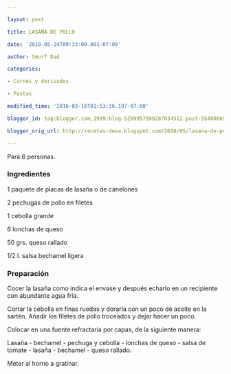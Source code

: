 ```yaml
---

layout: post

title: LASAÑA DE POLLO

date: '2010-05-24T09:33:00.001-07:00'

author: Smurf Dad

categories:

- Carnes y derivados

- Pastas

modified_time: '2016-03-16T01:53:16.197-07:00'

blogger_id: tag:blogger.com,1999:blog-5299957599287034512.post-5540066960242500484

blogger_orig_url: http://recetas-desa.blogspot.com/2010/05/lasana-de-pollo.html

---
```


Para 6 personas.

<h3>Ingredientes</h3>

1 paquete de placas de lasa&ntilde;a o de canelones

2 pechugas de pollo en filetes

1 cebolla grande

6 lonchas de queso

50 grs. queso rallado

1/2 l. salsa bechamel ligera

<h3>Preparación</h3>

Cocer la lasa&ntilde;a como indica el envase y después echarlo en un recipiente con abundante agua fría.

Cortar la cebolla en finas ruedas y dorarla con un poco de aceite en la sartén. A&ntilde;adir los filetes de pollo troceados y dejar hacer un poco.

Colocar en una fuente refractaria por capas, de la siguiente manera:

Lasa&ntilde;a - bechamel - pechuga y cebolla - lonchas de queso - salsa de tomate - lasa&ntilde;a - bechamel - queso rallado.

Meter al horno a gratinar.


